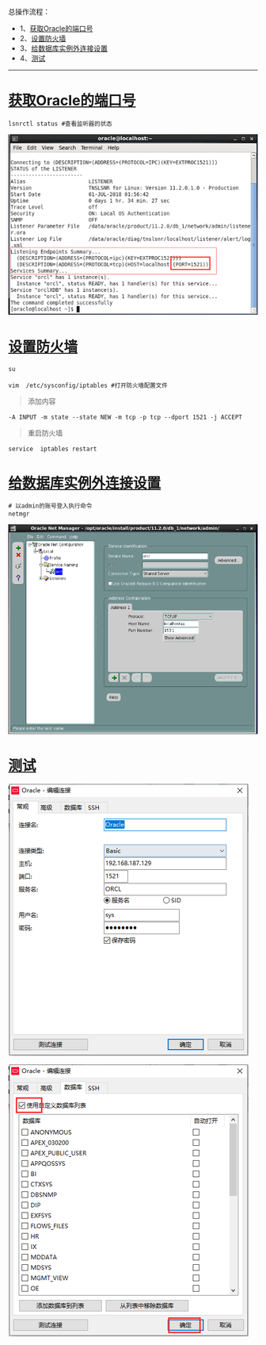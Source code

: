 总操作流程：
- 1、[获取Oracle的端口号](#Oracle-01)
- 2、[设置防火墙](#Oracle-02)
- 3、[给数据库实例外连接设置](#Oracle-03)
- 4、[测试](#Oracle-04)

***

# <a name="Oracle-01" href="#" >获取Oracle的端口号</a>
```
lsnrctl status #查看监听器的状态
```
![](image/2-1.png)

# <a name="Oracle-02" href="#" >设置防火墙</a>

```
su

vim  /etc/sysconfig/iptables #打开防火墙配置文件
```

>添加内容
```
-A INPUT -m state --state NEW -m tcp -p tcp --dport 1521 -j ACCEPT
```


>重启防火墙

```
service  iptables restart
```


# <a name="Oracle-03" href="#" >给数据库实例外连接设置</a>

```
# 以admin的账号登入执行命令
netmgr
```
![](image/2-2.png)

# <a name="Oracle-04" href="#" >测试</a>

![](image/2-3.png)

![](image/2-4.png)